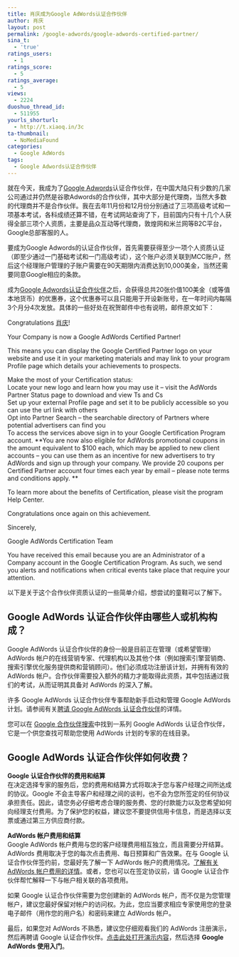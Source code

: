 ```yaml
---
title: 肖庆成为Google AdWords认证合作伙伴
author: 肖庆
layout: post
permalink: /google-adwords/google-adwords-certified-partner/
sina_t:
  - 'true'
ratings_users:
  - 1
ratings_score:
  - 5
ratings_average:
  - 5
views:
  - 2224
duoshuo_thread_id:
  - 511955
yourls_shorturl:
  - http://t.xiaoq.in/3c
ta-thumbnail:
  - NoMediaFound
categories:
  - Google AdWords
tags:
  - Google Adwords认证合作伙伴
---
```

就在今天，我成为了<span class='wp_keywordlink'><a href="https://xiaoq.in/google-adwords/" title="Google Adwords" target="_blank">Google Adwords</a></span>认证合作伙伴，在中国大陆只有少数的几家公司通过并仍然是谷歌Adwords的合作伙伴，其中大部分是代理商，当然大多数的代理商并不是合作伙伴。我在去年11月份和12月份分别通过了三项高级考试和一项基本考试，各科成绩还算不错，在考试网站查询了下，目前国内只有十几个人获得全部三项个人资质，主要是品众互动等代理商，敦煌网和米兰网等B2C平台，Google总部客服的人。

要成为Google Adwords的认证合作伙伴，首先需要获得至少一项个人资质认证（即至少通过一门基础考试和一门高级考试），这个账户必须关联到MCC账户，然后这个经理账户管理的子账户需要在90天期限内消费达到10,000美金，当然还需要同意Google相应的条款。

成为<span class='wp_keywordlink_affiliate'><a href="https://xiaoq.in/tag/google-adwords%e8%ae%a4%e8%af%81%e5%90%88%e4%bd%9c%e4%bc%99%e4%bc%b4/" title="查看Google Adwords认证合作伙伴中的全部文章" target="_blank">Google Adwords认证合作伙伴</a></span>之后，会获得总共20张价值100美金（或等值本地货币）的优惠券，这个优惠券可以且只能用于开设新账号，在一年时间内每隔3个月分4次发放。具体的一些好处在祝贺邮件中也有说明，邮件原文如下：

Congratulations <span class='wp_keywordlink'><a href="https://xiaoq.in/" title="肖庆" target="_blank">肖庆</a></span>!

Your Company is now a Google AdWords Certified Partner!

This means you can display the Google Certified Partner logo on your website and use it in your marketing materials and may link to your program Profile page which details your achievements to prospects.

Make the most of your Certification status:  
Locate your new logo and learn how you may use it &#8211; visit the AdWords Partner Status page to download and view Ts and Cs  
Set up your external Profile page and set it to be publicly accessible so you can use the url link with others  
Opt into Partner Search &#8211; the searchable directory of Partners where potential advertisers can find you  
To access the services above sign in to your Google Certification Program account. **You are now also eligible for AdWords promotional coupons in the amount equivalent to $100 each, which may be applied to new client accounts &#8211; you can use them as an incentive for new advertisers to try AdWords and sign up through your company. We provide 20 coupons per Certified Partner account four times each year by email &#8211; please note terms and conditions apply. **

To learn more about the benefits of Certification, please visit the program Help Center.

Congratulations once again on this achievement.

Sincerely,

Google AdWords Certification Team

You have received this email because you are an Administrator of a Company account in the Google Certification Program. As such, we send you alerts and notifications when critical events take place that require your attention.

以下是关于这个合作伙伴资质认证的一些简单介绍，想尝试的童鞋可以了解下。

## **Google AdWords 认证合作伙伴由哪些人或机构构成？**

<span>Google AdWords 认证合作伙伴的身份一般是目前正在管理（或希望管理）AdWords 帐户的在线营销专家、代理机构以及其他个体（例如搜索引擎营销商、搜索引擎优化服务提供商和营销顾问）。他们必须成功注册该计划，并拥有有效的 AdWords 帐户。合作伙伴需要投入额外的精力才能取得此资质，其中包括通过我们的考试，从而证明其具备对 AdWords 的深入了解。</span>

<span>许多 Google AdWords 认证合作伙伴专事帮助新手启动和管理 Google AdWords 计划。请参阅有关<a href="https://adwords.google.com/support/select/professionals/bin/answer.py?hl=zh_CN&answer=12270" target="_blank">聘请 Google AdWords 认证合作伙伴</a>的详情。</span>

<span>您可以在 <a href="https://adwords.google.com/professionals/search/?hl=zh_CN" target="_blank">Google 合作伙伴搜索</a>中找到一系列 Google AdWords 认证合作伙伴，它是一个供您查找可帮助您使用 AdWords 计划的专家的在线目录。</span>

## **Google AdWords 认证合作伙伴如何收费？**

**Google 认证合作伙伴的费用和结算**  
在决定选择专家的服务后，您的费用和结算方式将取决于您与客户经理之间所达成的协议。Google 不会主导客户和经理之间的谈判，也不会为您所签定的任何协议承担责任。因此，请您务必仔细考虑合理的服务费、您的付款能力以及您希望如何向经理支付费用。为了保护您的权益，建议您不要提供信用卡信息，而是选择以支票或通过第三方供应商付款。

<span><strong>AdWords 帐户费用和结算</strong><br /> Google AdWords 帐户费用与您的客户经理费用相互独立，而且需要分开结算。AdWords 费用取决于您的每次点击费用、每日预算和广告效果。在与 Google 认证合作伙伴签约前，您最好先了解一下 AdWords 帐户的费用情况。<a href="https://adwords.google.com/support/bin/answer.py?answer=6382&hl=zh_CN" target="_blank">了解有关 AdWords 帐户费用的详情</a>。或者，您也可以在签定协议前，请 Google 认证合作伙伴帮忙解释一下与帐户相关联的各项费用。</span>

如果 Google 认证合作伙伴需要为您创建新的 AdWords 帐户，而不仅是为您管理帐户，建议您最好保留对帐户的访问权。为此，您应当要求相应专家使用您的登录电子邮件（用作您的用户名）和密码来建立 AdWords 帐户。

最后，如果您对 AdWords 不熟悉，建议您仔细观看我们的 AdWords 注册演示，然后再聘请 Google 认证合作伙伴。<a href="https://www.google.com/intl/zh-CN/adwords/select/library/index.html" target="_blank">点击此处打开演示内容</a>，然后选择 **Google AdWords 使用入门**。